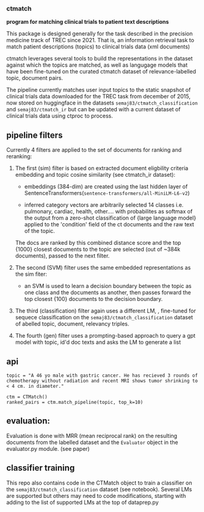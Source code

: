 ### ctmatch


**program for matching clinical trials to patient text descriptions**

This package is designed generally for the task described in the precision medicine track of TREC since 2021.
That is, an information retrieval task to match patient descriptions (topics) to clinical trials data (xml documents)

ctmatch leverages several tools to build the representations in the dataset against which the topics are matched,
as well as langugage models that have been fine-tuned on the curated ctmatch dataset of relevance-labelled topic, document 
pairs. 

The pipeline currently matches user input topics to the static snapshot of clinical trials data downloaded for the TREC task from december of 2015, now stored on huggingface in the datasets `semaj83/ctmatch_classification` and `semaj83/ctmatch_ir` but can be updated with a current dataset of clinical trials data using ctproc to process.


## pipeline filters

Currently 4 filters are applied to the set of documents for ranking and reranking:

1. The first (sim) filter is based on extracted document eligbility criteria embedding and topic cosine similarity (see ctmatch_ir dataset):
   
   - embeddings (384-dim) are created using the last hidden layer of SentenceTransformers(`sentence-transformers/all-MiniLM-L6-v2`)
   
   - inferred category vectors are arbitrarily selected 14 classes i.e. pulmonary, cardiac, health, other.... with 
   probabilites as softmax of the output from a zero-shot classification of {large language model} applied to the 
   'condition' field of the ct documents and the raw text of the topic.

   The docs are ranked by this combined distance score and the top {1000} closest documents to the topic are selected (out of ~384k documents), passed to the next filter.


2. The second (SVM) filter uses the same embedded representations as the sim fiter:
   - an SVM is used to learn a decision boundary between the topic as one class and the documents as another, then passes forward the top closest {100} documents to the decision boundary.


3. The third (classification) filter again uses a different LM, , fine-tuned for sequece classification on the `semaj83/ctmatch_classification` dataset of abelled topic, document, relevancy triples.


4. The fourth (gen) filter uses a prompting-based approach to query a gpt model with topic, id'd doc texts and asks the LM to generate a list 



## api

```
topic = "A 46 yo male with gastric cancer. He has recieved 3 rounds of chemotherapy without radiation and recent MRI shows tumor shrinking to < 4 cm. in diameter."

ctm = CTMatch()
ranked_pairs = ctm.match_pipeline(topic, top_k=10)

```

## evaluation:

Evaluation is done with MRR (mean reciprocal rank) on the resulting documents from the labelled dataset and the `Evaluator` object in the evaluator.py module. (see paper)


## classifier training

This repo also contains code in the CTMatch object to train a classifier on the `semaj83/ctmatch_classification` dataset (see notebook).
Several LMs are supported but others may need to code modifications, starting with adding to the list of supported LMs at the top of dataprep.py

